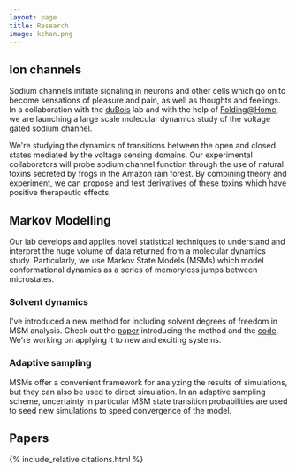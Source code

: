 ```yaml
---
layout: page
title: Research
image: kchan.png
---
```



## Ion channels

Sodium channels initiate signaling in neurons and other cells which go
on to become sensations of pleasure and pain, as well as thoughts and
feelings.  In a collaboration with the [duBois] lab and with the help
of [Folding@Home], we are launching a large scale molecular dynamics
study of the voltage gated sodium channel.

We're studying the dynamics of transitions between the open and closed
states mediated by the voltage sensing domains. Our experimental
collaborators will probe sodium channel function through the use of
natural toxins secreted by frogs in the Amazon rain forest.  By
combining theory and experiment, we can propose and test derivatives
of these toxins which have positive therapeutic effects.


[dubois]: http://duboislab.stanford.edu/
[folding@home]: https://folding.stanford.edu/

## Markov Modelling

Our lab develops and applies novel statistical techniques to
understand and interpret the huge volume of data returned from a
molecular dynamics study. Particularly, we use Markov State Models
(MSMs) which model conformational dynamics as a series of memoryless
jumps between microstates. 

### Solvent dynamics

I've introduced a new method for including solvent degrees of freedom
in MSM analysis. Check out the [paper][shellspaper] introducing
the method and the [code][shellsgithub]. We're working on applying it
to new and exciting systems.

[shellspaper]: http://dx.doi.org/10.1021/ct5010017
[shellsgithub]: https://github.com/mpharrigan/wetmsm

### Adaptive sampling

MSMs offer a convenient framework for analyzing the results of
simulations, but they can also be used to direct simulation. In an
adaptive sampling scheme, uncertainty in particular MSM state
transition probabilities are used to seed new simulations to speed
convergence of the model.

## Papers

{% include_relative citations.html %}


<!-- vim: tw=70
-->
